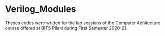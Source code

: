 # Verilog_Modules
Theses codes were written for the lab sessions of the Computer Achitecture course offered at BITS Pilani during First Semester 2020-21.
